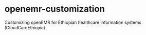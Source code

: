 # openemr-customization
Customizing openEMR for Ethiopian healthcare information systems (CloudCareEthiopia)

